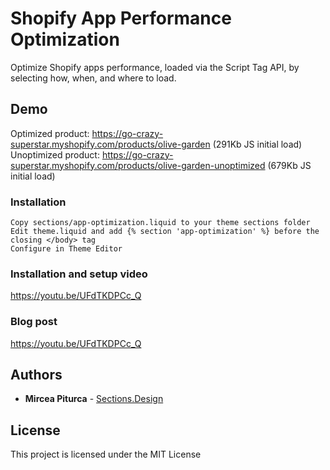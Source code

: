 # Shopify App Performance Optimization
Optimize Shopify apps performance, loaded via the Script Tag API, by selecting how, when, and where to load.


## Demo
Optimized product: https://go-crazy-superstar.myshopify.com/products/olive-garden (291Kb JS initial load)<br />
Unoptimized product: https://go-crazy-superstar.myshopify.com/products/olive-garden-unoptimized (679Kb JS initial load)

### Installation

```
Copy sections/app-optimization.liquid to your theme sections folder
Edit theme.liquid and add {% section 'app-optimization' %} before the closing </body> tag
Configure in Theme Editor
```

### Installation and setup video
https://youtu.be/UFdTKDPCc_Q

### Blog post
https://youtu.be/UFdTKDPCc_Q

## Authors

* **Mircea Piturca** - [Sections.Design](https://sections.design)

## License

This project is licensed under the MIT License
